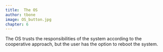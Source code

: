 ```yaml
---
title:  The OS
author: tbone
image: OS_button.jpg
chapter: 6
---
```

The OS trusts the responsibilities of the system according to the cooperative approach, but the user has the option to reboot the system.
